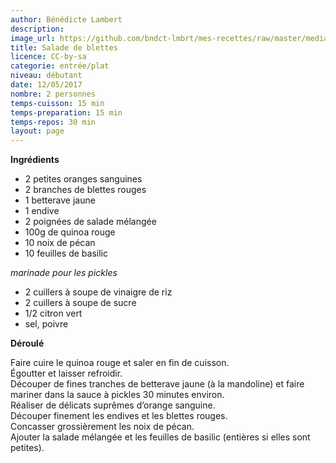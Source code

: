 ```yaml
---
author: Bénédicte Lambert
description: 
image_url: https://github.com/bndct-lmbrt/mes-recettes/raw/master/medias/salade-blette.jpg
title: Salade de blettes
licence: CC-by-sa
categorie: entrée/plat
niveau: débutant
date: 12/05/2017
nombre: 2 personnes
temps-cuisson: 15 min
temps-preparation: 15 min
temps-repos: 30 min
layout: page
---
```



**Ingrédients**
 

* 2 petites oranges sanguines
* 2 branches de blettes rouges
* 1 betterave jaune
* 1 endive
* 2 poignées de salade mélangée
* 100g de quinoa rouge
* 10 noix de pécan
* 10 feuilles de basilic

*marinade pour les pickles*
* 2 cuillers à soupe de vinaigre de riz
* 2 cuillers à soupe de sucre
* 1/2 citron vert
* sel, poivre

**Déroulé**  

Faire cuire le quinoa rouge et saler en fin de cuisson.  
Égoutter et laisser refroidir.  
Découper de fines tranches de betterave jaune (à la mandoline) et faire mariner dans la sauce à pickles 30 minutes environ.  
Réaliser de délicats suprêmes d’orange sanguine.  
Découper finement les endives et les blettes rouges.  
Concasser grossièrement les noix de pécan.  
Ajouter la salade mélangée et les feuilles de basilic (entières si elles sont petites).  